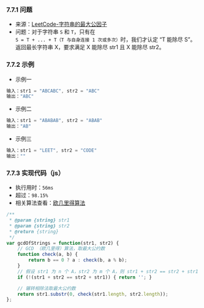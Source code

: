 ### 7.7.1 问题
- 来源：[LeetCode-字符串的最大公因子](https://leetcode-cn.com/problems/greatest-common-divisor-of-strings/)
- 问题：对于字符串 `S` 和 `T`，只有在 `S = T + ... + T（T 与自身连接 1 次或多次）`时，我们才认定 “T 能除尽 S”。<br>
    返回最长字符串 X，要求满足 X 能除尽 str1 且 X 能除尽 str2。

### 7.7.2 示例
- 示例一
```js
输入：str1 = "ABCABC", str2 = "ABC"
输出："ABC"
```
- 示例二
```js
输入：str1 = "ABABAB", str2 = "ABAB"
输出："AB"
```
- 示例三
```js
输入：str1 = "LEET", str2 = "CODE"
输出：""
```

### 7.7.3 实现代码（js）
- 执行用时：`56ms`
- 超过：`98.15%`
- 相关算法查看：[欧几里得算法](./docs/algorithm/欧几里得算法.md)
```js
/**
 * @param {string} str1
 * @param {string} str2
 * @return {string}
 */
var gcdOfStrings = function(str1, str2) {
    // GCD （欧几里得）算法，取最大公约数
    function check(a, b) {
        return b == 0 ? a : check(b, a % b);
    }
    // 假设 str1 为 n 个 A，str2 为 m 个 A，则 str1 + str2 == str2 + str1
    if (!(str1 + str2 == str2 + str1)) { return ''; }

    // 辗转相除法取最大公约数
    return str1.substr(0, check(str1.length, str2.length));
};
```